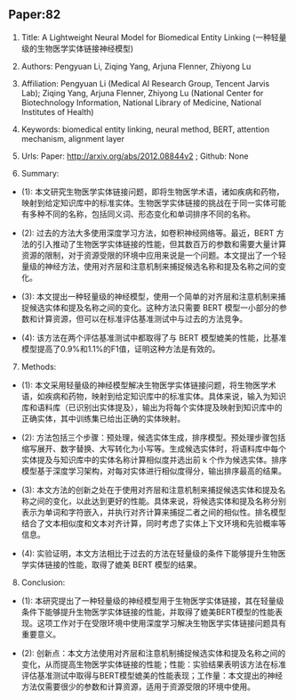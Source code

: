## Paper:82




1. Title: A Lightweight Neural Model for Biomedical Entity Linking (一种轻量级的生物医学实体链接神经模型)

2. Authors: Pengyuan Li, Ziqing Yang, Arjuna Flenner, Zhiyong Lu

3. Affiliation: Pengyuan Li (Medical AI Research Group, Tencent Jarvis Lab); Ziqing Yang, Arjuna Flenner, Zhiyong Lu (National Center for Biotechnology Information, National Library of Medicine, National Institutes of Health)

4. Keywords: biomedical entity linking, neural method, BERT, attention mechanism, alignment layer

5. Urls: Paper: http://arxiv.org/abs/2012.08844v2 ; Github: None

6. Summary:

- (1): 本文研究生物医学实体链接问题，即将生物医学术语，诸如疾病和药物，映射到给定知识库中的标准实体。生物医学实体链接的挑战在于同一实体可能有多种不同的名称，包括同义词、形态变化和单词排序不同的名称。

- (2): 过去的方法大多使用深度学习方法，如卷积神经网络等。最近，BERT 方法的引入推动了生物医学实体链接的性能，但其数百万的参数和需要大量计算资源的限制，对于资源受限的环境中应用来说是一个问题。本文提出了一个轻量级的神经方法，使用对齐层和注意机制来捕捉候选名称和提及名称之间的变化。

- (3): 本文提出一种轻量级的神经模型，使用一个简单的对齐层和注意机制来捕捉候选实体和提及名称之间的变化。这种方法只需要 BERT 模型一小部分的参数和计算资源，但可以在标准评估基准测试中与过去的方法竞争。

- (4): 该方法在两个评估基准测试中都取得了与 BERT 模型媲美的性能，比基准模型提高了0.9%和1.1%的F1值，证明这种方法是有效的。


7. Methods: 

- (1): 本文采用轻量级的神经模型解决生物医学实体链接问题，将生物医学术语，如疾病和药物，映射到给定知识库中的标准实体。具体来说，输入为知识库和语料库（已识别出实体提及），输出为将每个实体提及映射到知识库中的正确实体，其中训练集已给出正确的实体映射。

- (2): 方法包括三个步骤：预处理，候选实体生成，排序模型。预处理步骤包括缩写展开、数字替换、大写转化为小写等。生成候选实体时，将语料库中每个实体提及与知识库中的实体名称计算相似度并选出前 k 个作为候选实体。排序模型基于深度学习架构，对每对实体进行相似度得分，输出排序最高的结果。

- (3): 本文方法的创新之处在于使用对齐层和注意机制来捕捉候选实体和提及名称之间的变化，以此达到更好的性能。具体来说，将候选实体和提及名称分别表示为单词和字符嵌入，并执行对齐计算来捕捉二者之间的相似性。排名模型结合了文本相似度和文本对齐计算，同时考虑了实体上下文环境和先验概率等信息。

- (4): 实验证明，本文方法相比于过去的方法在轻量级的条件下能够提升生物医学实体链接的性能，取得了媲美 BERT 模型的结果。





8. Conclusion:

- (1): 本研究提出了一种轻量级的神经模型用于生物医学实体链接，其在轻量级条件下能够提升生物医学实体链接的性能，并取得了媲美BERT模型的性能表现。这项工作对于在受限环境中使用深度学习解决生物医学实体链接问题具有重要意义。

- (2): 创新点：本文方法使用对齐层和注意机制捕捉候选实体和提及名称之间的变化，从而提高生物医学实体链接的性能；性能：实验结果表明该方法在标准评估基准测试中取得与BERT模型媲美的性能表现；工作量：本文提出的神经方法仅需要很少的参数和计算资源，适用于资源受限的环境中使用。




